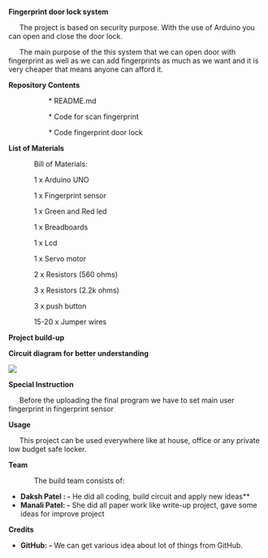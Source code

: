 **Fingerprint door lock system**



`	`The project is based on security purpose. With the use of Arduino you can open and close the door lock.

`	`The main purpose of the this system that we can open door with fingerprint as well as we can add fingerprints as much as we want and it is very cheaper that means anyone can afford it.



**Repository Contents**


`			`\* README.md

`			`\* Code for scan fingerprint

`			`\* Code fingerprint door lock 




**List of Materials**



`		`Bill of Materials: 

`		`1 	x 	Arduino UNO

`		`1 	x 	Fingerprint sensor              

`		`1 	x 	Green and Red led        

`		`1 	x 	Breadboards

`		`1	x	Lcd

`		`1	x	Servo motor

`		`2 	x 	Resistors (560 ohms)

`		`3 	x 	Resistors (2.2k ohms)

`		`3 	x 	push button

`		`15-20 	x 	Jumper wires





**Project build-up**




**Circuit diagram for better understanding**

![](Readme.002.jpeg)



**Special Instruction**

`	`Before the uploading the final program we have to set main user fingerprint in fingerprint sensor

**Usage**

`	`This project can be used everywhere like at house, office or any private low budget safe locker.



**Team**





`		`The build team consists of:

- **Daksh Patel : -**  He did all coding, build circuit and apply new ideas**		
- **Manali Patel: -** She did all paper work like write-up project, gave some ideas for improve project



**Credits**



- **GitHub: -** We can get various idea about lot of things from GitHub.   




